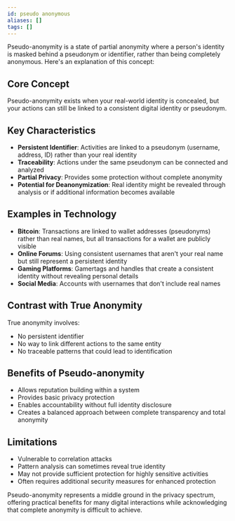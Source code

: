 ```yaml
---
id: pseudo anonymous
aliases: []
tags: []
---
```


Pseudo-anonymity is a state of partial anonymity where a person's identity is masked behind a pseudonym or identifier, rather than being completely anonymous. Here's an explanation of this concept:

## Core Concept

Pseudo-anonymity exists when your real-world identity is concealed, but your actions can still be linked to a consistent digital identity or pseudonym.

## Key Characteristics

- **Persistent Identifier**: Activities are linked to a pseudonym (username, address, ID) rather than your real identity
- **Traceability**: Actions under the same pseudonym can be connected and analyzed
- **Partial Privacy**: Provides some protection without complete anonymity
- **Potential for Deanonymization**: Real identity might be revealed through analysis or if additional information becomes available

## Examples in Technology

- **Bitcoin**: Transactions are linked to wallet addresses (pseudonyms) rather than real names, but all transactions for a wallet are publicly visible
- **Online Forums**: Using consistent usernames that aren't your real name but still represent a persistent identity
- **Gaming Platforms**: Gamertags and handles that create a consistent identity without revealing personal details
- **Social Media**: Accounts with usernames that don't include real names

## Contrast with True Anonymity

True anonymity involves:

- No persistent identifier
- No way to link different actions to the same entity
- No traceable patterns that could lead to identification

## Benefits of Pseudo-anonymity

- Allows reputation building within a system
- Provides basic privacy protection
- Enables accountability without full identity disclosure
- Creates a balanced approach between complete transparency and total anonymity

## Limitations

- Vulnerable to correlation attacks
- Pattern analysis can sometimes reveal true identity
- May not provide sufficient protection for highly sensitive activities
- Often requires additional security measures for enhanced protection

Pseudo-anonymity represents a middle ground in the privacy spectrum, offering practical benefits for many digital interactions while acknowledging that complete anonymity is difficult to achieve.

